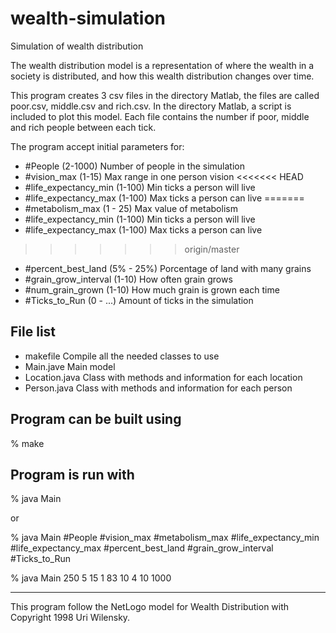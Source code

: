 # wealth-simulation
Simulation of wealth distribution

The wealth distribution model is a representation of where the wealth in
a society is distributed, and how this wealth distribution changes
over time.

This program creates 3 csv files in the directory Matlab, the files are
called poor.csv, middle.csv and rich.csv. In the directory Matlab, a script
is included to plot this model.
Each file contains the number if poor, middle and rich people between
each tick.

The program accept initial parameters for:

 *	#People                 (2-1000) Number of people in the simulation
 *	#vision_max  			(1-15) Max range in one person vision
<<<<<<< HEAD
 *	#life_expectancy_min 	(1-100) Min ticks a person will live
 *	#life_expectancy_max 	(1-100) Max ticks a person can live
=======
 *  #metabolism_max			(1 - 25) Max value of metabolism
 *	#life_expectancy_min 	(1-100) Min ticks a person will live   
 *	#life_expectancy_max 	(1-100) Max ticks a person can live 
>>>>>>> origin/master
 *	#percent_best_land 		(5% - 25%) Porcentage of land with many grains
 *	#grain_grow_interval 	(1-10) How often grain grows
 *	#num_grain_grown        (1-10) How much grain is grown each time
 *	#Ticks_to_Run			(0 - ...) Amount of ticks in the simulation


File list
------------
 * 	makefile			Compile all the needed classes to use
 *	Main.jave			Main model
 *	Location.java	Class with methods and information for each location
 *	Person.java		Class with methods and information for each person


Program can be built using
------------

% make

Program is run with
------------

  % java Main

 or

 % java Main #People #vision_max  #metabolism_max #life_expectancy_min
 										#life_expectancy_max #percent_best_land
 										#grain_grow_interval #Ticks_to_Run

 % java Main 250 5 15 1 83 10 4 10 1000


------------
This program follow the NetLogo model for Wealth Distribution with Copyright
1998 Uri Wilensky.
